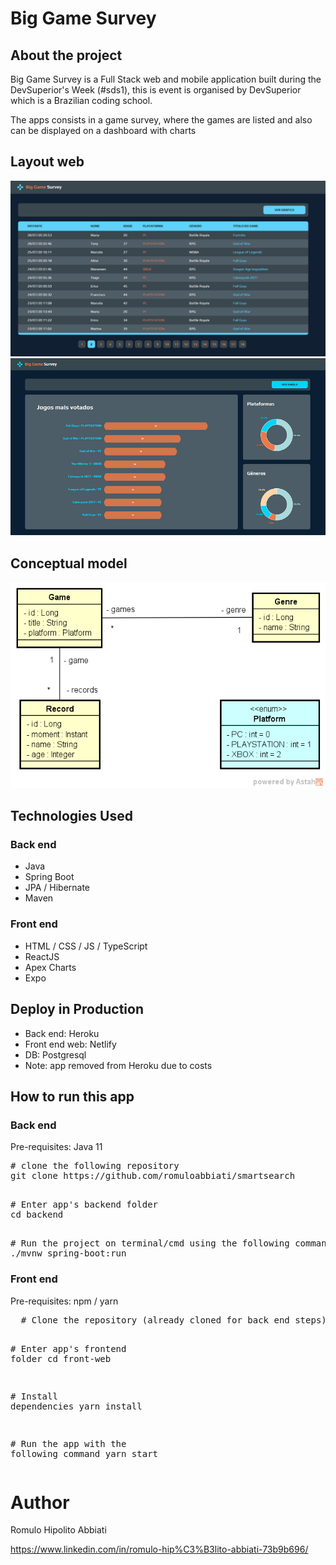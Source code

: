 <h1>Big Game Survey</h1>

<h2>About the project</h2>


<p>Big Game Survey is a Full Stack web and mobile application built during the DevSuperior's Week (#sds1), this is event is organised by DevSuperior which is a Brazilian coding school.</p>

<p>The apps consists in a game survey, where the games are listed and also can be displayed on a dashboard with charts</p>

<h2>Layout web</h2>
<img src="https://github.com/romuloabbiati/images/blob/main/biggamesurvey/biggamesurvey.png" alt="Tables">
<img src="https://github.com/romuloabbiati/images/blob/main/biggamesurvey/biggamesurvey1.png" alt="Charts">

<h2>Conceptual model</h2>
<img src="https://github.com/romuloabbiati/images/blob/main/biggamesurvey/biggamesurvey2.png" alt="Conceptual Model">

<h2>Technologies Used</h2>
<h3>Back end</h3>
<div>
  <ul>
    <li>Java</li>
    <li>Spring Boot</li>
    <li>JPA / Hibernate</li>
    <li>Maven</li>
  </ul>
</div>

<h3>Front end</h3>
<div>
  <ul>
    <li>HTML / CSS / JS / TypeScript</li>
    <li>ReactJS</li>
    <li>Apex Charts</li>
    <li>Expo</li>
  </ul>
</div>

<h2>Deploy in Production</h2>
<div>
  <ul>
    <li>Back end: Heroku</li>
    <li>Front end web: Netlify</li>
    <li>DB: Postgresql</li>
    <li>Note: app removed from Heroku due to costs</li>
  </ul>
</div>

<h2>How to run this app</h2>
<h3>Back end</h3>
<p>Pre-requisites: Java 11</p>
<pre>
<span class="pl-c"><span class="pl-c">#</span> clone the following repository </span>
git clone https://github.com/romuloabbiati/smartsearch
<p></p>
<span class="pl-c"><span class="pl-c">#</span> Enter app's backend folder</span>
<span class="pl-c1">cd</span> backend
<p></p>
<span class="pl-c"><span class="pl-c">#</span> Run the project on terminal/cmd using the following command</span>
./mvnw spring-boot:run
</pre>

<h3>Front end</h3>
<p>Pre-requisites: npm / yarn</p>
<pre>
  <span class="pl-c"><span class="pl-c">#</span> Clone the repository (already cloned for back end steps)</span>

  <span class="pl-c"><span class="pl-c">#</span> Enter app's frontend folder</span>
  <span class="pl-c1">cd</span> front-web

  <span class="pl-c"><span class="pl-c">#</span> Install dependencies</span>
  yarn install

  <span class="pl-c"><span class="pl-c">#</span> Run the app with the following command</span>
  yarn start
</pre>

# Author

Romulo Hipolito Abbiati

https://www.linkedin.com/in/romulo-hip%C3%B3lito-abbiati-73b9b696/
